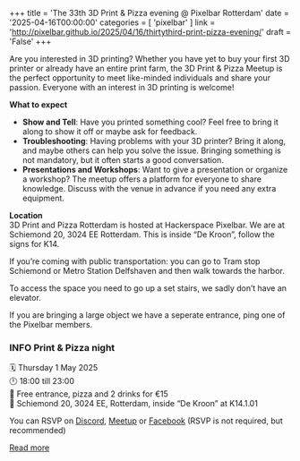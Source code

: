 +++
title = 'The 33th 3D Print & Pizza evening @ Pixelbar Rotterdam'
date = '2025-04-16T00:00:00'
categories = [ 
 'pixelbar' 
] 
link = 'http://pixelbar.github.io/2025/04/16/thirtythird-print-pizza-evening/'
draft = 'False'
+++

<p>Are you interested in 3D printing? Whether you have yet to buy your first 3D printer or already have an entire print farm, the 3D Print &amp; Pizza Meetup is the perfect opportunity to meet like-minded individuals and share your passion. Everyone with an interest in 3D printing is welcome!</p>

<p><strong>What to expect</strong></p>
<ul>
  <li><strong>Show and Tell</strong>: Have you printed something cool? Feel free to bring it along to show it off or maybe ask for feedback.</li>
  <li><strong>Troubleshooting</strong>: Having problems with your 3D printer? Bring it along, and maybe others can help you solve the issue. Bringing something is not mandatory, but it often starts a good conversation.</li>
  <li><strong>Presentations and Workshops</strong>: Want to give a presentation or organize a workshop? The meetup offers a platform for everyone to share knowledge. Discuss with the venue in advance if you need any extra equipment.</li>
</ul>

<p><strong>Location</strong><br />
3D Print and Pizza Rotterdam is hosted at Hackerspace Pixelbar. We are at Schiemond 20, 3024 EE Rotterdam. This is inside “De Kroon”, follow the signs for K14.</p>

<p>If you’re coming with public transportation: you can go to Tram stop Schiemond or Metro Station Delfshaven and then walk towards the harbor.</p>

<p>To access the space you need to go up a set stairs, we sadly don’t have an elevator.</p>

<p>If you are bringing a large object we have a seperate entrance, ping one of the Pixelbar members.</p>

<h3 id="info-print--pizza-night"><strong>INFO Print &amp; Pizza night</strong><br /></h3>
<p>🗓 Thursday 1 May 2025<br />
🕛 18:00 till 23:00<br />
💸 Free entrance, pizza and 2 drinks for €15<br />
📍 Schiemond 20, 3024 EE, Rotterdam, inside “De Kroon” at K14.1.01<br /></p>

<p>You can RSVP on <a href="https://discord.gg/p8hcNT5aJn?event=1358074869941796884">Discord</a>, <a href="https://www.meetup.com/3d-print-pizza/events/307124526/">Meetup</a> or <a href="https://www.facebook.com/events/9917176898346366">Facebook</a> (RSVP is not required, but recommended)</p>

[Read more](http://pixelbar.github.io/2025/04/16/thirtythird-print-pizza-evening/)